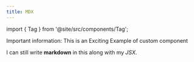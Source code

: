```yaml
---
title: MDX
---
```


import { Tag } from '@site/src/components/Tag';

<Tag color="#FF5733">Important</Tag> information: This is an <Tag color="#3399FF">Exciting</Tag> Example
of custom component

I can still write **markdown** in this along with my _JSX_.
